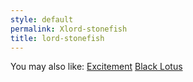 ```yaml
---
style: default
permalink: Xlord-stonefish
title: lord-stonefish
---
```

You may also like:
[Excitement](http://scp-wiki.net/excitement)
[Black Lotus](http://scp-wiki.net/black-lotus)
